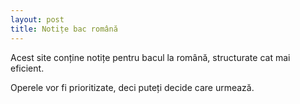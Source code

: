 ```yaml
---
layout: post
title: Notițe bac română
---
```


Acest site conține notițe pentru bacul la română, structurate cat mai eficient.

Operele vor fi prioritizate, deci puteți decide care urmează.